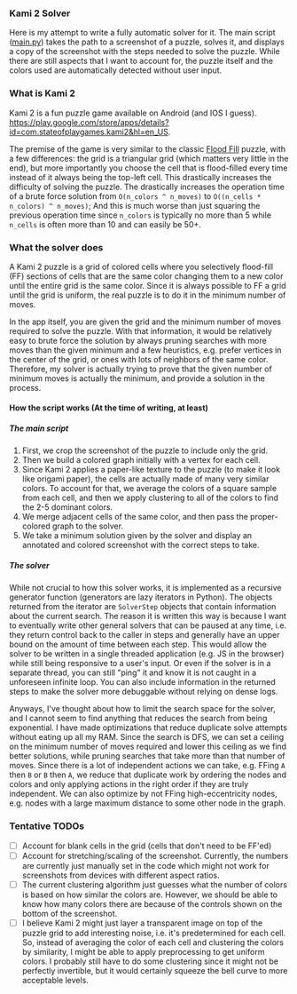 ### Kami 2 Solver

Here is my attempt to write a fully automatic solver for it. The main script
([main.py](./src/main.py)) takes the path to a screenshot of a puzzle, solves
it, and displays a copy of the screenshot with the steps needed to solve
the puzzle. While there are still aspects that I want to account for, the puzzle
itself and the colors used are automatically detected without user input.

### What is Kami 2

Kami 2 is a fun puzzle game available on Android (and IOS I guess).
https://play.google.com/store/apps/details?id=com.stateofplaygames.kami2&hl=en_US.

The premise of the game is very similar to the classic [Flood Fill](https://www.chiark.greenend.org.uk/~sgtatham/puzzles/js/flood.html)
puzzle, with a few differences: the grid is a triangular grid (which matters
very little in the end), but more importantly you choose the cell that is
flood-filled every time instead of it always being the top-left cell. This
drastically increases the difficulty of solving the puzzle. The drastically
increases the operation time of a brute force solution from `O(n_colors ^
n_moves)` to `O((n_cells * n_colors) ^ n_moves)`; And this is much worse than
just squaring the previous operation time since `n_colors` is typically no more
than 5 while `n_cells` is often more than 10 and can easily be 50+.

### What the solver does

A Kami 2 puzzle is a grid of colored cells where you selectively flood-fill (FF)
sections of cells that are the same color changing them to a new color until the
entire grid is the same color. Since it is always possible to FF a grid until
the grid is uniform, the real puzzle is to do it in the minimum number of moves.

In the app itself, you are given the grid and the minimum number of moves
required to solve the puzzle. With that information, it would be relatively easy
to brute force the solution by always pruning searches with more moves than the
given minimum and a few heuristics, e.g. prefer vertices in the center of the
grid, or ones with lots of neighbors of the same color. Therefore, my solver is
actually trying to prove that the given number of minimum moves is actually the
minimum, and provide a solution in the process.

#### How the script works (At the time of writing, at least)

##### The main script

1. First, we crop the screenshot of the puzzle to include only the grid.
2. Then we build a colored graph initially with a vertex for each cell.
3. Since Kami 2 applies a paper-like texture to the puzzle (to make it look like
   origami paper), the cells are actually made of many very similar colors. To
   account for that, we average the colors of a square sample from each cell, and
   then we apply clustering to all of the colors to find the 2-5 dominant colors.
4. We merge adjacent cells of the same color, and then pass the proper-colored
   graph to the solver.
5. We take a minimum solution given by the solver and display an annotated and
   colored screenshot with the correct steps to take.

##### The solver

While not crucial to how this solver works, it is implemented as a recursive
generator function (generators are lazy iterators in Python). The objects
returned from the iterator are `SolverStep` objects that contain information
about the current search. The reason it is written this way is because I want to
eventually write other general solvers that can be paused at any time, i.e. they
return control back to the caller in steps and generally have an upper bound on
the amount of time between each step. This would allow the solver to be written
in a single threaded application (e.g. JS in the browser) while still being
responsive to a user's input. Or even if the solver is in a separate thread, you
can still "ping" it and know it is not caught in a unforeseen infinite loop. You
can also include information in the returned steps to make the solver
more debuggable without relying on dense logs.

Anyways, I've thought about how to limit the search space for the solver, and I
cannot seem to find anything that reduces the search from being exponential. I
have made optimizations that reduce duplicate solve attempts without eating up
all my RAM. Since the search is DFS, we can set a ceiling on the minimum number
of moves required and lower this ceiling as we find better solutions, while
pruning searches that take more than that number of moves. Since there is a lot
of independent actions we can take, e.g. FFing `A` then `B` or `B` then `A`, we
reduce that duplicate work by ordering the nodes and colors and only applying
actions in the right order if they are truly independent. We can also optimize
by not FFing high-eccentricity nodes, e.g. nodes with a large maximum distance
to some other node in the graph.

### Tentative TODOs

- [ ] Account for blank cells in the grid (cells that don't need to be FF'ed)
- [ ] Account for stretching/scaling of the screenshot. Currently, the numbers
      are currently just manually set in the code which might not work for
      screenshots from devices with different aspect ratios.
- [ ] The current clustering algorithm just guesses what the number of colors is
      based on how similar the colors are. However, we should be able to know
      how many colors there are because of the controls shown on the bottom of
      the screenshot.
- [ ] I believe Kami 2 might just layer a transparent image on top of the puzzle
      grid to add interesting noise, i.e. it's predetermined for each cell. So,
      instead of averaging the color of each cell and clustering the colors by
      similarity, I might be able to apply preprocessing to get uniform colors.
      I probably still have to do some clustering since it might not be
      perfectly invertible, but it would certainly squeeze the bell curve to
      more acceptable levels.
